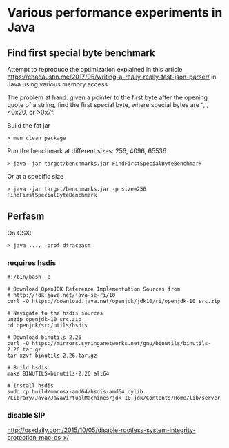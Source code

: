 # Various performance experiments in Java

## Find first special byte benchmark

Attempt to reproduce the optimization explained in this article https://chadaustin.me/2017/05/writing-a-really-really-fast-json-parser/
in Java using various memory access.

The problem at hand: given a pointer to the first byte after the opening quote of a string, find the
first special byte, where special bytes are “, \, <0x20, or >0x7f.

Build the fat jar

```
> mvn clean package
```

Run the benchmark at different sizes: 256, 4096, 65536

```
> java -jar target/benchmarks.jar FindFirstSpecialByteBenchmark
```

Or at a specific size

```
> java -jar target/benchmarks.jar -p size=256 FindFirstSpecialByteBenchmark
```

## Perfasm

On OSX:

```
> java .... -prof dtraceasm
```

### requires hsdis

```
#!/bin/bash -e

# Download OpenJDK Reference Implementation Sources from
# http://jdk.java.net/java-se-ri/10
curl -O https://download.java.net/openjdk/jdk10/ri/openjdk-10_src.zip

# Navigate to the hsdis sources
unzip openjdk-10_src.zip
cd openjdk/src/utils/hsdis

# Download binutils 2.26
curl -O https://mirrors.syringanetworks.net/gnu/binutils/binutils-2.26.tar.gz
tar xzvf binutils-2.26.tar.gz

# Build hsdis
make BINUTILS=binutils-2.26 all64

# Install hsdis
sudo cp build/macosx-amd64/hsdis-amd64.dylib /Library/Java/JavaVirtualMachines/jdk-10.jdk/Contents/Home/lib/server
```

### disable SIP

http://osxdaily.com/2015/10/05/disable-rootless-system-integrity-protection-mac-os-x/
